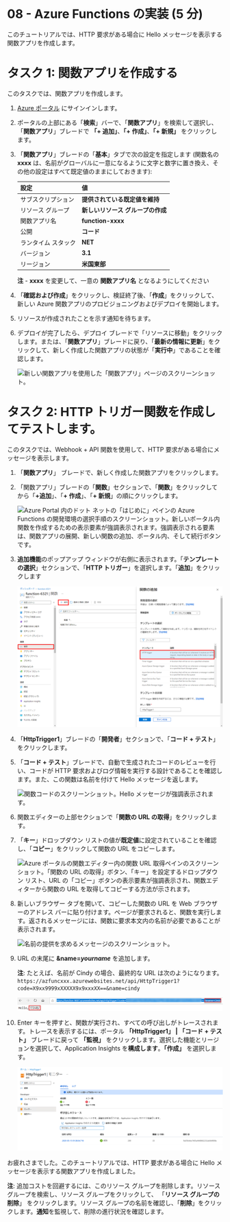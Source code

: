 ﻿---
wts:
    title: '08 - Azure Functions の実装 (5 分)'
    module: 'モジュール 03: コア ソリューションおよび管理ツールに関する説明'
---
# 08 - Azure Functions の実装 (5 分)

このチュートリアルでは、HTTP 要求がある場合に Hello メッセージを表示する関数アプリを作成します。 

# タスク 1: 関数アプリを作成する 

このタスクでは、関数アプリを作成します。

1. [Azure ポータル](https://portal.azure.com) にサインインします。

2. ポータルの上部にある「**検索**」バーで、「**関数アプリ**」を検索して選択し、「**関数アプリ**」ブレードで **「+ 追加」**、**「+ 作成」**、**「+ 新規」** をクリックします。

3. 「**関数アプリ**」ブレードの「**基本**」タブで次の設定を指定します (関数名の **xxxx** は、名前がグローバルに一意になるように文字と数字に置き換え、その他の設定はすべて既定値のままにしておきます): 

    | 設定 | 値 |
    | -- | --|
    | サブスクリプション | **提供されている既定値を維持** |
    | リソース グループ | **新しいリソース グループの作成** |
    | 関数アプリ名 | **function-xxxx** |
    | 公開 | **コード** |
    | ランタイム スタック | **NET** |
    | バージョン | **3.1** |
    | リージョン | **米国東部** |

    **注** - **xxxx** を変更して、一意の **関数アプリ名** となるようにしてください

4. 「**確認および作成**」をクリックし、検証終了後、「**作成**」をクリックして、新しい Azure 関数アプリのプロビジョニングおよびデプロイを開始します。

5. リソースが作成されたことを示す通知を待ちます。

6. デプロイが完了したら、デプロイ ブレードで「リソースに移動」をクリックします。または、「**関数アプリ**」ブレードに戻り、「**最新の情報に更新**」をクリックして、新しく作成した関数アプリの状態が「**実行中**」であることを確認します。 

    ![新しい関数アプリを使用した「関数アプリ」ページのスクリーンショット。](../images/0701.png)

# タスク 2: HTTP トリガー関数を作成してテストします。

このタスクでは、Webhook + API 関数を使用して、HTTP 要求がある場合にメッセージを表示します。 

1. 「**関数アプリ**」 ブレードで、新しく作成した関数アプリをクリックします。 

2. 「関数アプリ」ブレードの「**関数**」セクションで、「**関数**」をクリックしてから「**+追加**」、「**+ 作成**」、「**+ 新規**」の順にクリックします。

    ![Azure Portal 内のドット ネットの「はじめに」ペインの Azure Functions の開発環境の選択手順のスクリーンショット。新しいポータル内関数を作成するための表示要素が強調表示されます。強調表示される要素は、関数アプリの展開、新しい関数の追加、ポータル内、そして続行ボタンです。](../images/0702.png)

3. **追加機能**のポップアップ ウィンドウが右側に表示されます。「**テンプレートの選択**」セクションで、「**HTTP トリガー**」を選択します。「**追加**」をクリックします 

    ![Azure Portal 内のドット ネットの [はじめに] ペインの Azure Functions で関数を作成する手順のスクリーンショット。Azure Functions に新しい webhook を追加するために使用する表示要素を示す HTTP トリガー カードが強調表示されます。](../images/0702a.png)

4. 「**HttpTrigger1**」ブレードの「**開発者**」セクションで、「**コード + テスト**」をクリックします。 

5. 「**コード + テスト**」ブレードで、自動で生成されたコードのレビューを行い、コードが HTTP 要求およびログ情報を実行する設計であることを確認します。また、この関数は名前を付けて Hello メッセージを返します。 

    ![関数コードのスクリーンショット。Hello メッセージが強調表示されます。](../images/0704.png)

6. 関数エディターの上部セクションで「**関数の URL の取得**」をクリックします。 

7. 「**キー**」ドロップダウン リストの値が**既定値**に設定されていることを確認し、「**コピー**」をクリックして関数の URL をコピーします。 

    ![Azure ポータルの関数エディター内の関数 URL 取得ペインのスクリーンショット。「関数の URL の取得」ボタン、「キー」を設定するドロップダウン リスト、URL の「コピー」ボタンの表示要素が強調表示され、関数エディターから関数の URL を取得してコピーする方法が示されます。](../images/0705.png)

8. 新しいブラウザー タブを開いて、コピーした関数の URL を Web ブラウザーのアドレス バーに貼り付けます。ページが要求されると、関数を実行します。返されるメッセージには、関数に要求本文内の名前が必要であることが表示されます。

    ![名前の提供を求めるメッセージのスクリーンショット。](../images/0706.png)

9. URL の末尾に **&name=*yourname*** を追加します。

    **注**: たとえば、名前が Cindy の場合、最終的な URL は次のようになります。 `https://azfuncxxx.azurewebsites.net/api/HttpTrigger1?code=X9xx9999xXXXXX9x9xxxXX==&name=cindy`

    ![強調表示された関数 URL のスクリーンショットと、Web ブラウザーのアドレス バーに追加されたユーザー名の例。メイン ブラウザー ウィンドウ内に関数の出力を示す Hello メッセージとユーザー名も強調表示されます。](../images/0707.png)

10. Enter キーを押すと、関数が実行され、すべての呼び出しがトレースされます。トレースを表示するには、ポータル **「HttpTrigger1」 \| 「コード + テスト」** ブレードに戻って **「監視」** をクリックします。選択した機能とリージョンを選択して、Application Insights を**構成します**。**「作成」** を選択します。

    ![Azure Portal の関数エディター内で関数を実行した結果のトレース情報ログのスクリーンショット。](../images/0709.png) 

お疲れさまでした。このチュートリアルでは、HTTP 要求がある場合に Hello メッセージを表示する関数アプリを作成しました。 

**注**: 追加コストを回避するには、このリソース グループを削除します。リソース グループを検索し、リソース グループをクリックして、 「**リソース グループの削除**」 をクリックします。リソース グループの名前を確認し、「**削除**」をクリックします。**通知**を監視して、削除の進行状況を確認します。
